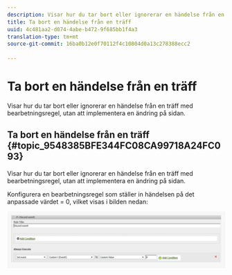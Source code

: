```yaml
---
description: Visar hur du tar bort eller ignorerar en händelse från en träff med bearbetningsregel, utan att implementera en ändring på sidan.
title: Ta bort en händelse från en träff
uuid: 4c481aa2-d074-4abe-b472-9f685bb1f4a3
translation-type: tm+mt
source-git-commit: 16ba0b12e0f70112f4c10804d0a13c278388ecc2

---
```



# Ta bort en händelse från en träff

Visar hur du tar bort eller ignorerar en händelse från en träff med bearbetningsregel, utan att implementera en ändring på sidan.

## Ta bort en händelse från en träff {#topic_9548385BFE344FC08CA99718A24FC093}

Visar hur du tar bort eller ignorerar en händelse från en träff med bearbetningsregel, utan att implementera en ändring på sidan.

Konfigurera en bearbetningsregel som ställer in händelsen på det anpassade värdet = 0, vilket visas i bilden nedan:

![](assets/remove_event.png)

